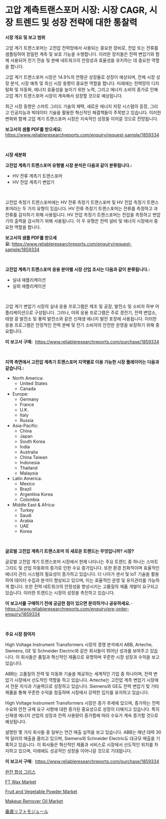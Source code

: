 <p><h1>고압 계측트랜스포머 시장: 시장 CAGR, 시장 트렌드 및 성장 전략에 대한 통찰력</h1></p><p><strong>시장 개요 및 보고 범위</strong></p>
<p><p>고압 계기 트랜스포머는 고전압 전력망에서 사용되는 중요한 장비로, 전압 또는 전류를 샘플링하여 정밀한 계측 및 보호 기능을 수행합니다. 이러한 장치들은 전력 변압기와 함께 사용되어 전기 전송 및 분배 네트워크의 안정성과 효율성을 유지하는 데 중요한 역할을 합니다.</p><p>고압 계기 트랜스포머 시장은 14.9%의 연평균 성장율로 성장이 예상되며, 전체 시장 성장 분석, 시장 예측 및 최신 시장 동향이 중요한 역할을 합니다. 미래에는 전력망의 디지털화 및 자동화, 에너지 효율성을 높이기 위한 노력, 그리고 에너지 소비의 증가로 인해 고압 계기 트랜스포머 시장이 계속해서 성장할 것으로 예상됩니다.</p><p>최근 시장 동향은 스마트 그리드 기술의 채택, 새로운 에너지 저장 시스템의 등장, 그리고 인공지능과 빅데이터 기술을 활용한 혁신적인 해결책들이 주목받고 있습니다. 이러한 변화와 함께 고압 계기 트랜스포머 시장은 지속적인 성장을 이어갈 것으로 전망됩니다.</p></p>
<p><strong>보고서의 샘플 PDF를 받으세요:</strong> <a href="https://www.reliableresearchreports.com/enquiry/request-sample/1859334">https://www.reliableresearchreports.com/enquiry/request-sample/1859334</a></p>
<p>&nbsp;</p>
<p><strong>시장 세분화</strong></p>
<p><strong>고전압 계측기 트랜스포머 유형별 시장 분석은 다음과 같이 분류됩니다.:</strong></p>
<p><ul><li>HV 전류 계측기 트랜스포머</li><li>HV 전압 계측기 변압기</li></ul></p>
<p>&nbsp;</p>
<p><p>고전압 측정기 트랜스포머에는 HV 전류 측정기 트랜스포머 및 HV 전압 측정기 트랜스포머라는 두 가지 유형이 있습니다. HV 전류 측정기 트랜스포머는 전류를 측정하고 과전류를 감지하기 위해 사용됩니다. HV 전압 측정기 트랜스포머는 전압을 측정하고 변압기의 출력을 감시하기 위해 사용됩니다. 이 두 유형은 전력 설비 및 에너지 시장에서 중요한 역할을 합니다.</p></p>
<p><strong>보고서의 샘플 PDF를 받으세요:</strong>&nbsp;<a href="https://www.reliableresearchreports.com/enquiry/request-sample/1859334">https://www.reliableresearchreports.com/enquiry/request-sample/1859334</a></p>
<p>&nbsp;</p>
<p><strong> 고전압 계측기 트랜스포머 응용 분야별 시장 산업 조사는 다음과 같이 분류됩니다.:</strong></p>
<p><ul><li>실내 애플리케이션</li><li>실외 애플리케이션</li></ul></p>
<p>&nbsp;</p>
<p><p>고압 계기 변압기 시장의 실내 응용 프로그램은 제조 및 공장, 발전소 및 소비자 하부 어플리케이션으로 구성됩니다. 그러나, 야외 응용 프로그램은 주로 경전기, 전력 변압소, 태양 광 발전소 및 풍력 발전소와 같은 신재생 에너지 발전 포장에 사용됩니다. 이러한 응용 프로그램은 안정적인 전력 분배 및 전기 소비자의 안전한 운영을 보장하기 위해 중요합니다.</p></p>
<p><strong>이 보고서 구매:</strong>&nbsp; <a href="https://www.reliableresearchreports.com/purchase/1859334">https://www.reliableresearchreports.com/purchase/1859334</a></p>
<p>&nbsp;</p>
<p><strong>지역 측면에서 고전압 계측기 트랜스포머 지역별로 이용 가능한 시장 플레이어는 다음과 같습니다.:</strong></p>
<p><ul>
    <li>
        North America:
        <ul>
            <li>United States</li>
            <li>Canada</li>
        </ul>
    </li>
    <li>
        Europe:
        <ul>
            <li>Germany</li>
            <li>France</li>
            <li>U.K.</li>
            <li>Italy</li>
            <li>Russia</li>
        </ul>
    </li>
    <li>
        Asia-Pacific:
        <ul>
            <li>China</li>
            <li>Japan</li>
            <li>South Korea</li>
            <li>India</li>
            <li>Australia</li>
            <li>China Taiwan</li>
            <li>Indonesia</li>
            <li>Thailand</li>
            <li>Malaysia</li>
        </ul>
    </li>
    <li>
        Latin America:
        <ul>
            <li>Mexico</li>
            <li>Brazil</li>
            <li>Argentina Korea</li>
            <li>Colombia</li>
        </ul>
    </li>
    <li>
        Middle East & Africa:
        <ul>
            <li>Turkey</li>
            <li>Saudi</li>
            <li>Arabia</li>
            <li>UAE</li>
            <li>Korea</li>
        </ul>
    </li>
    </ul></p>
<p>&nbsp;</p>
<p><strong>글로벌 고전압 계측기 트랜스포머 의 새로운 트렌드는 무엇입니까? 시장?</strong></p>
<p><p>글로벌 고전압 계기 트랜스포머 시장에서 현재 나타나는 주요 트렌드 중 하나는 스마트 그리드 및 산업 자동화의 증가로 인한 수요 증가입니다. 또한 환경 친화적이며 효율적인 에너지 관리 시스템의 필요성이 증가하고 있습니다. 더 나아가 센서 및 IoT 기술을 활용하여 데이터 수집과 분석이 향상되고 있으며, 이는 효율적인 운영 및 유지관리를 가능하게 합니다. 또한 전력 네트워크의 안정성을 향상시키는 고품질의 제품 개발이 요구되고 있습니다. 이러한 트렌드는 시장의 성장을 촉진하고 있습니다.</p></p>
<p><strong>이 보고서를 구매하기 전에 궁금한 점이 있으면 문의하거나 공유하세요.</strong>- <a href="https://www.reliableresearchreports.com/enquiry/pre-order-enquiry/1859334">https://www.reliableresearchreports.com/enquiry/pre-order-enquiry/1859334</a></p>
<p>&nbsp;</p>
<p><strong>주요 시장 참여자</strong></p>
<p><p>High Voltage Instrument Transformers 시장의 경쟁 분석에서 ABB, Arteche, Siemens, GE 및 Schneider Electric와 같은 회사들이 뛰어난 성과를 보여주고 있습니다. 이 회사들은 품질과 혁신적인 제품으로 유명하며 꾸준한 시장 성장과 수익을 보고 있습니다.</p><p>ABB는 고품질의 전력 및 자동화 기술을 제공하는 세계적인 기업 중 하나이며, 전력 변압기 시장에서 선도적인 역할을 하고 있습니다. Arteche는 고전압 계측 변압기 시장에서 전문 지식과 기술력으로 성장하고 있습니다. Siemens와 GE도 전력 변압기 및 기타 제품을 통해 꾸준한 수익을 창출하며 시장에서 강력한 입지를 유지하고 있습니다.</p><p>High Voltage Instrument Transformers 시장은 증가 추세에 있으며, 증가하는 전력 수요와 안전 규제 요구 사항에 대한 증가된 중요성으로 성장이 더해지고 있습니다. 특히 신재생 에너지 산업의 성장과 전력 사용량이 증가함에 따라 수요가 계속 증가할 것으로 예상됩니다.</p><p>설명한 몇 가지 회사들 중 일부는 연간 매출 실적을 보고 있습니다. ABB는 매년 대략 30억 달러의 매출을 올리고 있으며, Siemens와 Schneider Electric도 대규모 매출을 기록하고 있습니다. 이 회사들은 혁신적인 제품과 서비스로 시장에서 선도적인 위치를 차지하고 있으며, 미래에도 성공적인 성장을 이어나갈 것으로 기대됩니다.</p></p>
<p><strong>이 보고서 구매:</strong>&nbsp;&nbsp;<a href="https://www.reliableresearchreports.com/purchase/1859334">https://www.reliableresearchreports.com/purchase/1859334</a></p>
<p><p><a href="https://medium.com/@bobbykihnyt57786/%ED%92%80-%EC%8B%A0%ED%85%8C%ED%8B%B1-%EA%B7%B8%EB%A6%AC%EC%8A%A4-%EC%8B%9C%EC%9E%A5-%EC%8B%9C%EC%9E%A5-cagr-%EC%8B%9C%EC%9E%A5-%ED%8A%B8%EB%A0%8C%EB%93%9C-%EB%B0%8F-%EC%84%B1%EC%9E%A5-%EC%A0%84%EB%9E%B5%EC%97%90-%EB%8C%80%ED%95%9C-%ED%86%B5%EC%B0%B0%EB%A0%A5-a618db7ec3c4">완전 합성 그리스</a></p><p><a href="https://github.com/abdelrhmankishk22/Market-Research-Report-List-3/blob/main/ft-wax-market.md">FT Wax Market</a></p><p><a href="https://view.publitas.com/reportprime-1/fruit-and-vegetable-powder-market-size-global-industry-overview-market-segmentation-and-forecast-2024-to-2031/">Fruit and Vegetable Powder Market</a></p><p><a href="https://valiant-lunge-8fe.notion.site/Makeup-Remover-Oil-Market-Size-Growth-Outlook-from-2024-to-2031-projecting-at-Market-s-Trends-Anal-9c5c8595585848ec90f8dd46ddbf9c16">Makeup Remover Oil Market</a></p><p><a href="https://github.com/wkuactfdzwizk06/Market-Research-Report-List-1/blob/main/4353644192451.md">垂直リフトモジュール</a></p></p>
